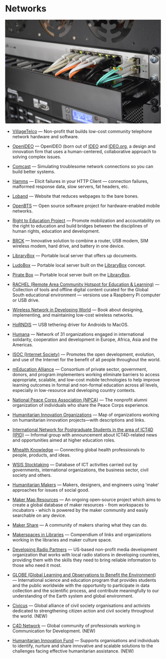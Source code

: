 # Networks

![networks](../images/networks.jpg)

- [VillageTelco](https://villagetelco.org) — Non-profit that builds low-cost community telephone network hardware and software.

- [OpenIDEO](https://openideo.com) — OpenIDEO (born out of [IDEO](https://www.ideo.com) and [IDEO.org](https://www.ideo.org), a design and innovation firm that uses a human-centered, collaborative approach to solving complex issues.

- [Comcast](https://github.com/tylertreat/comcast) — Simulating troublesome network connections so you can build better systems.

- [Hamms](https://github.com/kevinburke/hamms) — Elicit failures in your HTTP Client — connection failures, malformed response data, slow servers, fat headers, etc.

- [Loband](http://www.loband.org/loband) — Website that reduces webpages to the bare bones.

- [OpenBTS](http://openbts.org) — Open source software project for hardware-enabled mobile networks.

- [Right to Education Project](http://www.right-to-education.org) — Promote mobilization and accountability on the right to education and build bridges between the disciplines of human rights, education and development.

- [BRCK](http://www.brck.org) — Innovative solution to combine a router, USB modem, SIM wireless modem, hard drive, and battery in one device.

- [LibraryBox](http://librarybox.us) — Portable local server that offers up documents.

- [LudoBox](https://leschiensdelenfer.org/la-ludobox/ludobox-fr) — Portable local server built on the [LibraryBox](http://librarybox.us) concept.

- [Pirate Box](https://piratebox.cc) — Portable local server built on the [LibraryBox](http://librarybox.us).

- [RACHEL (Remote Area Community Hotspot for Education & Learning)](https://racheloffline.org) — Collection of tools and offline digital content curated for the Global South educational environment — versions use a Raspberry Pi computer or USB drive.

- [Wireless Network in Developing World](http://wndw.net) — Book about designing, implementing, and maintaining low-cost wireless networks.

- [HoRNDIS](https://joshuawise.com/horndis) — USB tethering driver for Androids to MacOS.

- [Humana](https://www.humana.org) — Network of 31 organizations engaged in international solidarity, cooperation and development in Europe, Africa, Asia and the Americas.

- [ISOC (Internet Society)](https://internetsociety.org) — Promotes the open development, evolution, and use of the Internet for the benefit of all people throughout the world.

- [mEducation Alliance](http://meducationalliance.org) — Consortium of private sector, government, donors, and program implementers working eliminate barriers to access appropriate, scalable, and low-cost mobile technologies to help improve learning outcomes in formal and non-formal education across all levels, especially in low-resource and developing country contexts.

- [National Peace Corps Association (NPCA)](http://peacecorpsconnect.org) — The nonprofit alumni organization of individuals who share the Peace Corps experience.

- [Humanitarian Innovation Organizations](https://www.google.com/maps/d/viewer?mid=1fxb_NuAPTkkSF-Xvo10jMWgBwOs) — Map of organizations working on humanitarian innovation projects—with descriptions and links.

- [International Network for Postgraduate Students in the area of ICT4D (IPID)](http://groupspaces.com/ipid) — Informal group with announcement about ICT4D-related news and opportunities aimed at higher education roles.

- [Mhealth Knowledge](http://mhealthknowledge.org) — Connecting global health professionals to people, products, and ideas.

- [WSIS Stocktaking](http://www.itu.int/net4/wsis/stocktakingp) — Database of ICT activities carried out by governments, international organizations, the business sector, civil society and others.

- [Humanitarian Makers](https://www.humanitarianmakers.org) — Makers, designers, and engineers using 'make' approaches for issues of social good.

- [Maker Map Resources](https://themakermap.com) — An ongoing open-source project which aims to create a global database of maker resources - from workspaces to incubators - which is powered by the maker community and easily searchable on any device.

- [Maker Share](https://makershare.com) — A community of makers sharing what they can do.

- [Makerspaces in Libraries](https://library-maker-culture.weebly.com/makerspaces-in-libraries.html) — Compendium of links and organizations working in the libraries and maker culture space.

- [Developing Radio Partners](https://www.developingradio.org) — US-based non-profit media development organization that works with local radio stations in developing countries, providing them with the skills they need to bring reliable information to those who need it most.

- [GLOBE (Global Learning and Observations to Benefit the Environment)](http://globe.gov) — International science and education program that provides students and the public worldwide with the opportunity to participate in data collection and the scientific process, and contribute meaningfully to our understanding of the Earth system and global environment.

- [Civicus](https://civicus.org/) — Global alliance of civil society organisations and activists dedicated to strengthening citizen action and civil society throughout the world. (NEW)

- [C4D Network](https://c4d.org/) — Global community of professionals working in Communication for Development. (NEW)

- [Humanitarian Innovation Fund](http://www.elrha.org/hif/) — Supports organisations and individuals to identify, nurture and share innovative and scalable solutions to the challenges facing effective humanitarian assistance. (NEW)